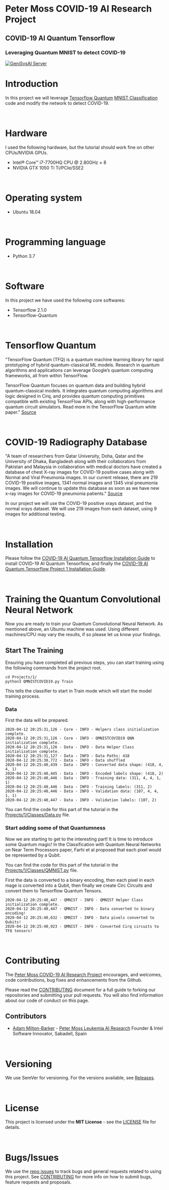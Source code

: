 # Peter Moss COVID-19 AI Research Project

## COVID-19 AI Quantum Tensorflow

### Leveraging Quantum MNIST to detect COVID-19

[![GeniSysAI Server](../../Media/Images/covid-19-ai-research-qtf.png)](https://github.com/COVID-19-AI-Research-Project/COVID19-AI-Quantum-Tensorflow)

# Introduction
In this project we will leverage [Tensorflow Quantum](https://www.tensorflow.org/quantum "Tensorflow Quantum") [MNIST Classification](https://www.tensorflow.org/quantum/tutorials/mnist "MNIST Classification") code and modify the network to detect COVID-19.

&nbsp;

# Hardware

I used the following hardware, but the tutorial should work fine on other CPUs/NVIDIA GPUs.

- Intel® Core™ i7-7700HQ CPU @ 2.80GHz × 8
- NVIDIA GTX 1050 Ti Ti/PCIe/SSE2

&nbsp;

# Operating system

- Ubuntu 18.04

&nbsp;

# Programming language

- Python 3.7

&nbsp;

# Software

In this project we have used the following core softwares:

- Tensorflow 2.1.0
- Tensorflow-Quantum

&nbsp;

# Tensorflow Quantum

"TensorFlow Quantum (TFQ) is a quantum machine learning library for rapid prototyping of hybrid quantum-classical ML models. Research in quantum algorithms and applications can leverage Google’s quantum computing frameworks, all from within TensorFlow.

TensorFlow Quantum focuses on quantum data and building hybrid quantum-classical models. It integrates quantum computing algorithms and logic designed in Cirq, and provides quantum computing primitives compatible with existing TensorFlow APIs, along with high-performance quantum circuit simulators. Read more in the TensorFlow Quantum white paper." [Source](https://www.tensorflow.org/quantum "Source")

&nbsp;

# COVID-19 Radiography Database

"A team of researchers from Qatar University, Doha, Qatar and the University of Dhaka, Bangladesh along with their collaborators from Pakistan and Malaysia in collaboration with medical doctors have created a database of chest X-ray images for COVID-19 positive cases along with Normal and Viral Pneumonia images. In our current release, there are 219 COVID-19 positive images, 1341 normal images and 1345 viral pneumonia images. We will continue to update this database as soon as we have new x-ray images for COVID-19 pneumonia patients." [Source](https://www.kaggle.com/tawsifurrahman/covid19-radiography-database/data "Source")

In our project we will use the COVID-19 positive xrays dataset, and the normal xrays dataset. We will use 219 images from each dataset, using 9 images for additional testing.

&nbsp;

# Installation
Please follow the [COVID-19 AI Quantum Tensorflow Installation Guide](../../Documentation/Installation/Installation.md "COVID-19 AI Quantum Tensorflow Installation Guide") to install COVID-19 AI Quantum Tensorflow, and finally the [COVID-19 AI Quantum Tensorflow Project 1 Installation Guide](../../Documentation/Installation/Project-1.md "COVID-19 AI Quantum Tensorflow Project 1 Installation Guide").

&nbsp;

# Training the Quantum Convolutional Neural Network

Now you are ready to train your Quantum Convolutional Neural Network. As mentioned above, an Ubuntu machine was used. Using different machines/CPU may vary the results, if so please let us know your findings.

## Start The Training

Ensuring you have completed all previous steps, you can start training using the following commands from the project root.

```
cd Projects/1/
python3 QMNISTCOVID19.py Train
```

This tells the classifier to start in Train mode which will start the model training process.

### Data

First the data will be prepared.

```
2020-04-12 20:25:31,126 - Core - INFO - Helpers class initialization complete.
2020-04-12 20:25:31,126 - Core - INFO - QMNISTCOVID19 QNN initialization complete.
2020-04-12 20:25:31,126 - Data - INFO - Data Helper Class initialization complete.
2020-04-12 20:25:31,127 - Data - INFO - Data Paths: 418
2020-04-12 20:25:38,772 - Data - INFO - Data shuffled
2020-04-12 20:25:40,439 - Data - INFO - Converted data shape: (418, 4, 4, 1)
2020-04-12 20:25:40,445 - Data - INFO - Encoded labels shape: (418, 2)
2020-04-12 20:25:40,446 - Data - INFO - Training data: (311, 4, 4, 1, 1)
2020-04-12 20:25:40,446 - Data - INFO - Training labels: (311, 2)
2020-04-12 20:25:40,446 - Data - INFO - Validation data: (107, 4, 4, 1, 1)
2020-04-12 20:25:40,447 - Data - INFO - Validation labels: (107, 2)
```

You can find the code for this part of the tutorial in the [Projects/1/Classes/Data.py](Classes/Data.py "Projects/1/Classes/Data.py") file.

### Start adding some of that Quantumness
Now we are starting to get to the interesting part! It is time to introduce some Quantum magic! In the Classification with Quantum Neural Networks on Near Term Processors paper, Farhi et al proposed that each pixel would be represented by a Qubit.

You can find the code for this part of the tutorial in the [Projects/1/Classes/QMNIST.py](Classes/QMNIST.py "Projects/1/Classes/QMNIST.py") file.

First the data is converted to a binary encoding, then each pixel in each mage is converted into a Qubit, then finally we create Circ Circuits and convert them to Tensorflow Quantum Tensors.

```
2020-04-12 20:25:40,447 - QMNIST - INFO - QMNIST Helper Class initialization complete.
2020-04-12 20:25:40,447 - QMNIST - INFO - Data converted to binary encoding!
2020-04-12 20:25:40,632 - QMNIST - INFO - Data pixels converted to Qubits!
2020-04-12 20:25:40,923 - QMNIST - INFO - Converted Cirq circuits to TFQ tensors!
```

&nbsp;

# Contributing

The [Peter Moss COVID-19 AI Research Project](https://github.com/COVID-19-AI-Research-Project "Peter Moss COVID-19 AI Research Project") encourages, and welcomes, code contributions, bug fixes and enhancements from the Github.

Please read the [CONTRIBUTING](../../CONTRIBUTING.md "CONTRIBUTING") document for a full guide to forking our repositories and submitting your pull requests. You will also find information about our code of conduct on this page.

## Contributors

- [Adam Milton-Barker](https://www.leukemiaresearchassociation.ai/team/adam-milton-barker "Adam Milton-Barker") - [Peter Moss Leukemia AI Research](https://www.leukemiaresearchassociation.ai "Peter Moss Leukemia AI Research") Founder & Intel Software Innovator, Sabadell, Spain

&nbsp;

# Versioning

We use SemVer for versioning. For the versions available, see [Releases](releases "Releases").

&nbsp;

# License

This project is licensed under the **MIT License** - see the [LICENSE](../../LICENSE "LICENSE") file for details.

&nbsp;

# Bugs/Issues

We use the [repo issues](../../issues "repo issues") to track bugs and general requests related to using this project. See [CONTRIBUTING](../../CONTRIBUTING.md "CONTRIBUTING") for more info on how to submit bugs, feature requests and proposals.